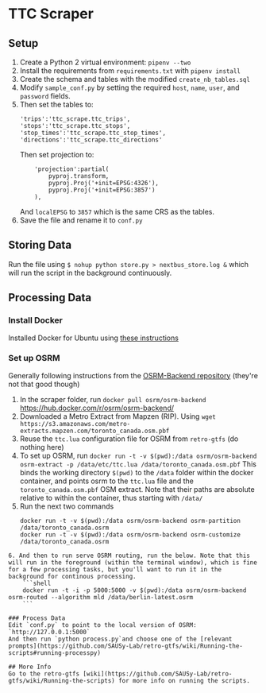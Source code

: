# TTC Scraper
## Setup

1. Create a Python 2 virtual environment: `pipenv --two`
2. Install the requirements from `requirements.txt` with `pipenv install`
3. Create the schema and tables with the modified `create_nb_tables.sql`
4. Modify `sample_conf.py` by setting the required `host`, `name`, `user`, and `password` fields. 
5. Then set the tables to:
	```
	'trips':'ttc_scrape.ttc_trips',
	'stops':'ttc_scrape.ttc_stops',
	'stop_times':'ttc_scrape.ttc_stop_times',
	'directions':'ttc_scrape.ttc_directions'
	```
	Then set projection to:
	```
		'projection':partial(
			pyproj.transform,
			pyproj.Proj('+init=EPSG:4326'),
			pyproj.Proj('+init=EPSG:3857')
		),
	```
	And `localEPSG` to `3857` which is the same CRS as the tables.
6. Save the file and rename it to `conf.py`

## Storing Data

Run the file using `$ nohup python store.py > nextbus_store.log &` which will run the script in the background continuously.

## Processing Data

### Install Docker

Installed Docker for Ubuntu using [these instructions](https://docs.docker.com/engine/installation/linux/docker-ce/ubuntu/#set-up-the-repository)

### Set up OSRM

Generally following instructions from the [OSRM-Backend repository](https://github.com/Project-OSRM/osrm-backend#using-docker) (they're not that good though)

1. In the scraper folder, run `docker pull osrm/osrm-backend`  https://hub.docker.com/r/osrm/osrm-backend/
2. Downloaded a Metro Extract from Mapzen (RIP). Using `wget https://s3.amazonaws.com/metro-extracts.mapzen.com/toronto_canada.osm.pbf`
3. Reuse the `ttc.lua` configuration file for OSRM from `retro-gtfs` (do nothing here)
4. To set up OSRM, run `docker run -t -v $(pwd):/data osrm/osrm-backend osrm-extract -p /data/etc/ttc.lua /data/toronto_canada.osm.pbf`
   This binds the working directory `$(pwd)` to the `/data` folder within the docker container, and points osrm to the `ttc.lua` file and the `toronto_canada.osm.pbf` OSM extract. Note that their paths are absolute relative to within the container, thus starting with `/data/`
5. Run the next two commands
   ```shell
   docker run -t -v $(pwd):/data osrm/osrm-backend osrm-partition /data/toronto_canada.osrm
   docker run -t -v $(pwd):/data osrm/osrm-backend osrm-customize /data/toronto_canada.osrm
```
6. And then to run serve OSRM routing, run the below. Note that this will run in the foreground (within the terminal window), which is fine for a few processing tasks, but you'll want to run it in the background for continous processing. 
	```shell
	docker run -t -i -p 5000:5000 -v $(pwd):/data osrm/osrm-backend osrm-routed --algorithm mld /data/berlin-latest.osrm
	```

### Process Data
Edit `conf.py` to point to the local version of OSRM: `http://127.0.0.1:5000`
And then run `python process.py`and choose one of the [relevant prompts](https://github.com/SAUSy-Lab/retro-gtfs/wiki/Running-the-scripts#running-processpy)

## More Info
Go to the retro-gtfs [wiki](https://github.com/SAUSy-Lab/retro-gtfs/wiki/Running-the-scripts) for more info on running the scripts.
